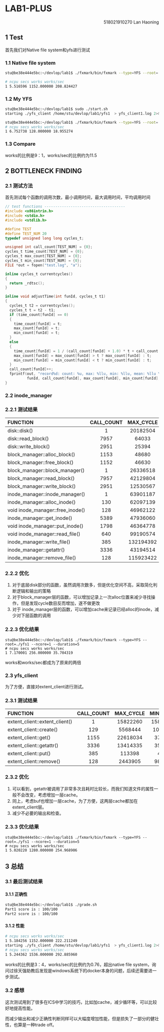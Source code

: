 # LAB1-PLUS

<p align="right">518021910270 Lan Haoning</p>

## 1 Test

首先我们对Native file system和yfs进行测试

### 1.1 Native file system

```bash
stu@be38e444e5bc:~/devlop/lab1$ ./fxmark/bin/fxmark --type=YFS --root=./native --ncore=1 --duration=5

# ncpu secs works works/sec 
1 5.516596 1152.000000 208.824427
```

### 1.2 My YFS

```bash
stu@be38e444e5bc:~/devlop/lab1$ sudo ./start.sh
starting ./yfs_client /home/stu/devlop/lab1/yfs1  > yfs_client1.log 2>&1 &

stu@be38e444e5bc:~/devlop/lab1$ ./fxmark/bin/fxmark --type=YFS --root=./yfs1 --ncore=1 --duration=5
# ncpu secs works works/sec 
1 6.752738 128.000000 18.955274
```

### 1.3 Compare

works的比例是9：1，works/sec的比例约为11.5

## 2 BOTTLENECK FINDING

### 2.1 测试方法

 首先测试每个函数的调用次数，最小调用时间，最大调用时间，平均调用时间

```c
// test functions -------------------------------------
#include <x86intrin.h>
#include <stdio.h>
#include <stdlib.h>

#define TEST
#define TEST_NUM 20
typedef unsigned long long cycles_t;

unsigned int call_count[TEST_NUM] = {0};
cycles_t time_count[TEST_NUM] = {0};
cycles_t max_count[TEST_NUM] = {0};
cycles_t min_count[TEST_NUM] = {0};
FILE *out = fopen("test.log", "a");

inline cycles_t currentcycles()
{
  return _rdtsc();
}

inline void adjustTime(int funId, cycles_t t1)
{
  cycles_t t2 = currentcycles();
  cycles_t t = t2 - t1;
  if (time_count[funId] == 0)
  {
    time_count[funId] = t;
    max_count[funId] = t;
    min_count[funId] = t;
  }
  else
  {
    time_count[funId] = 1 / (call_count[funId] + 1.0) * t + call_count[funId] / (call_count[funId] + 1.0) * time_count[funId];
    max_count[funId] = max_count[funId] > t ? max_count[funId] : t;
    min_count[funId] = min_count[funId] < t ? min_count[funId] : t;
  }
  call_count[funId]++;
  fprintf(out, "record%d: count: %u, max: %llu, min: %llu, mean: %llu \n",
          funId, call_count[funId], max_count[funId], min_count[funId], time_count[funId]);
}
```

### 2.2 inode_manager

### 2.2.1 测试结果

| FUNCTION                         | CALL_COUNT | MAX_CYCLE | MIN_CYCLE | AVG_CYCLE |
| :------------------------------- | :--------: | :-------: | :-------: | :-------: |
| disk::disk()                     |     1      | 20182504  | 20182504  | 20182504  |
| disk::read_block()               |    7957    |   64033   |    292    |    659    |
| disk::write_block()              |    2951    |   25394   |    398    |    502    |
| block_manager::alloc_block()     |    1153    |   48680   |   3052    |   5700    |
| block_manager::free_block()      |    1152    |   46630   |   1526    |   2784    |
| block_manager::block_manager()   |     1      | 26336518  | 26336518  | 26336518  |
| block_manager::read_block()      |    7957    | 42129804  |  2086176  |  2793141  |
| block_manager::write_block()     |    2951    | 12530567  |  1952508  |  2709831  |
| inode_manager::inode_manager()   |     1      | 63901187  | 63901187  | 63901187  |
| inode_manager::alloc_inode()     |    130     | 62097139  | 29631512  | 39340163  |
| void inode_manager::free_inode() |    128     | 46962122  | 20649623  | 23196789  |
| inode_manager::get_inode()       |    5389    | 47936060  |  4853373  |  6191352  |
| void inode_manager::put_inode()  |    1798    | 46364778  |  9481745  | 11685556  |
| void inode_manager::read_file()  |    640     | 99190574  | 24879368  | 29011527  |
| inode_manager::write_file()      |    385     | 132194392 | 22505052  | 48570281  |
| inode_manager::getattr()         |    3336    | 43194514  |  7714445  |  9560882  |
| inode_manager::remove_file()     |    128     | 115923422 | 51658495  | 56429501  |

### 2.2.2 优化

1. 对于底层disk部分的函数，虽然调用次数多，但是优化空间不高，采取简化判断逻辑和输出的策略
2. 对于block_manager层的函数，可以增加记录上一次alloc位置来减少寻找操作，但是发现cycle数目反而增加，遂不做更改
3. 对于 inode_manager层的函数，可以增加cache来记录已经alloc的inode，减少对下层函数的调用

### 2.2.3 优化结果

```
stu@be38e444e5bc:~/devlop/lab1$ ./fxmark/bin/fxmark --type=YFS --root=./yfs1 --ncore=1 --duration=5
# ncpu secs works works/sec 
1 7.170001 256.000000 35.704319
```

works和works/sec都成为了原来的两倍

### 2.3 yfs_client

为了方便，直接对extent_client进行测试。

### 2.3.1 测试结果

| FUNCTION                       | CALL_COUNT | MAX_CYCLE | MIN_CYCLE | AVG_CYCLE |
| :----------------------------- | :--------: | :-------: | :-------: | :-------: |
| extent_client::extent_client() |     1      | 15822260  | 15822260  | 15822260  |
| extent_client::create()        |    129     |  5568444  |  1015520  |  1405372  |
| extent_client::get()           |    1155    | 22618034  |  373454   |  661787   |
| extent_client::getattr()       |    3336    | 13414335  |  353941   |  694463   |
| extent_client::put()           |    385     |  113398   |   4374    |   17666   |
| extent_client::remove()        |    128     |  2443905  |  983066   |  1374733  |

### 2.3.2 优化

1. 可以看到，getattr被调用了非常多次且耗时比较长，而我们知道文件的属性一般不会改变，考虑增加一层cache。
2. 同上，考虑buf也增加一层cache，为了方便，这两层cache都加在extent_client层。
3. 减少不必要的输出和检查。

### 2.3.3 优化结果

```
stu@be38e444e5bc:~/devlop/lab1$ ./fxmark/bin/fxmark --type=YFS --root=./yfs1 --ncore=1 --duration=5
# ncpu secs works works/sec 
1 5.020220 1280.000000 254.968906
```

## 3 总结

### 3.1 最后测试结果

#### 3.1.1 正确性

```bash
stu@be38e444e5bc:~/devlop/lab1$ ./grade.sh
Part1 score is : 100/100
Part2 score is : 100/100
```

#### 3.1.2 性能

```bash
# ncpu secs works works/sec 
1 5.184256 1152.000000 222.211249
starting ./yfs_client /home/stu/devlop/lab1/yfs1  > yfs_client1.log 2>&1 &
# ncpu secs works works/sec 
1 5.244362 1536.000000 292.885960
```

works的比例是3：4，works/sec的比例约为0.76，超出native file system，询问过徐天强助教后发现是windows系统下的docker本身的问题，后续还需要进一步测试。

### 3.2 感想

这次测试用到了很多在ICS中学习的技巧，比如加cache，减少循环等，可以比较好地提高性能。

而减少输出和减少正确性判断同样可以大幅度增加性能，但是损失了一部分的健壮性，也算是一种trade off。